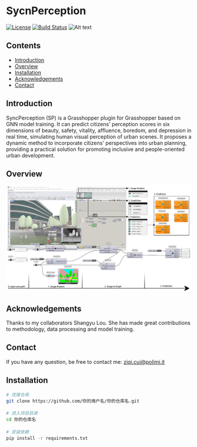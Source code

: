 # SycnPerception

[![License](https://img.shields.io/badge/license-MIT-blue.svg)](LICENSE)
[![Build Status](https://img.shields.io/badge/build-passing-brightgreen.svg)]()
![Alt text](path/to/image "Optional Title")

## Contents

- [Introduction](#Introduction)
- [Overview](#Overview)
- [Installation](#Installation)
- [Acknowledgements](#Acknowledgements)
- [Contact](#Contact)

## Introduction

SyncPerception (SP) is a Grasshopper plugin for Grasshopper based on GNN model training. It can predict citizens' perception scores in six dimensions of beauty, safety, vitality, affluence, boredom, and depression in real time, simulating human visual perception of urban scenes. It proposes a dynamic method to incorporate citizens' perspectives into urban planning, providing a practical solution for promoting inclusive and people-oriented urban development.

## Overview

![SyncPerception Workflow](assets/600dpi_plugin.png "Workflow of SyncPerception")

## Acknowledgements

Thanks to my collaborators Shangyu Lou. She has made great contributions to methodology, data processing and model training.

## Contact

If you have any question, be free to contact me: ziqi.cui@polimi.it

## Installation

```bash
# 克隆仓库
git clone https://github.com/你的用户名/你的仓库名.git

# 进入项目目录
cd 你的仓库名

# 安装依赖
pip install -r requirements.txt
 
